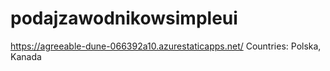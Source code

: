 # podajzawodnikowsimpleui
https://agreeable-dune-066392a10.azurestaticapps.net/
Countries: Polska, Kanada
